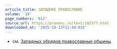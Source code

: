 ```yaml
---
article_title: ЗАПАДНОЕ ПРАВОСЛАВИЕ
volume: '19'
page_numbers: '612'
source_url: https://pravenc.ru/text/182577.html
downloaded_at: '2025-10-13T12:40:03Z'
---
```


- см. [Западных обрядов православные общины](<https://pravenc.ru/text/Западных обрядов православные общины.html>).
